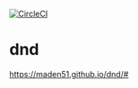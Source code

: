 [![CircleCI](https://circleci.com/gh/Maden51/dnd/tree/main.svg?style=svg)](https://circleci.com/gh/Maden51/dnd/tree/main)

# dnd

https://maden51.github.io/dnd/#